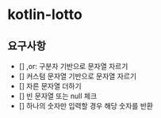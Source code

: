 # kotlin-lotto

## 요구사항
* [] ,or: 구분자 기반으로 문자열 자르기
* [] 커스텀 문자열 기반으로 문자열 자르기
* [] 자른 문자열 더하기
* [] 빈 문자열 또는 null 체크
* [] 하나의 숫자만 입력할 경우 해당 숫자를 반환

